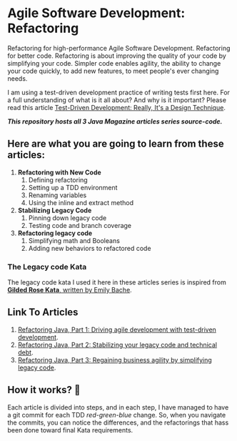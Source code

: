 # Agile Software Development: Refactoring
Refactoring for high-performance Agile Software Development. Refactoring for better code. Refactoring is about improving the quality of your code by simplifying your code. Simpler code enables agility, the ability to change your code quickly, to add new features, to meet people's ever changing needs.

I am using a test-driven development practice of writing tests first here. For a full understanding of what is it all about? And why is it important?
Please read this article [Test-Driven Development: Really, It's a Design Technique](https://www.infoq.com/articles/test-driven-design-java/).

***This repository hosts all 3 Java Magazine articles series source-code.***

## Here are what you are going to learn from these articles:
1. **Refactoring with New Code**
    1. Defining refactoring
    1. Setting up a TDD environment
    1. Renaming variables
    1. Using the inline and extract method
1. **Stabilizing Legacy Code**
    1. Pinning down legacy code
    1. Testing code and branch coverage
1. **Refactoring legacy code**
    1. Simplifying math and Booleans
    1. Adding new behaviors to refactored code

### The Legacy code Kata
The legacy code kata I used it here in these articles series is inspired from [**Gilded Rose Kata**, written by Emily Bache](https://github.com/emilybache/GildedRose-Refactoring-Kata).

## Link To Articles
1. [Refactoring Java, Part 1: Driving agile development with test-driven development](https://blogs.oracle.com/javamagazine/refactoring-java-part-1-driving-agile-development-with-test-driven-development).
1. [Refactoring Java, Part 2: Stabilizing your legacy code and technical debt](https://blogs.oracle.com/javamagazine/refactoring-java-part-2-stabilizing-your-legacy-code-and-technical-debt).
1. [Refactoring Java, Part 3: Regaining business agility by simplifying legacy code](https://blogs.oracle.com/javamagazine/refactoring-java-part-3-regaining-business-agility-by-simplifying-legacy-code).

## How it works? 🤔
Each article is divided into steps, and in each step, I have managed to have a git commit for each TDD *red-green-blue* change. So, when you navigate the commits, you can notice the differences, and the refactorings that hass been done toward final Kata requirements.
